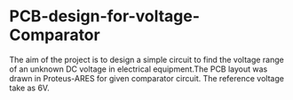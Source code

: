# PCB-design-for-voltage-Comparator
 The aim of the project is to design a simple circuit to find the voltage range of an unknown DC  voltage in electrical equipment.The PCB layout was drawn in Proteus-ARES for given comparator circuit. The reference voltage take as 6V.
